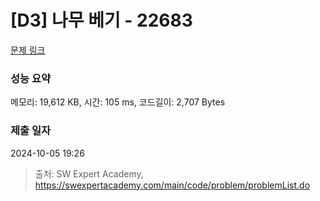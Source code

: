 # [D3] 나무 베기 - 22683 

[문제 링크](https://swexpertacademy.com/main/code/problem/problemDetail.do?contestProbId=AZIyCYJ6p30DFAQP) 

### 성능 요약

메모리: 19,612 KB, 시간: 105 ms, 코드길이: 2,707 Bytes

### 제출 일자

2024-10-05 19:26



> 출처: SW Expert Academy, https://swexpertacademy.com/main/code/problem/problemList.do